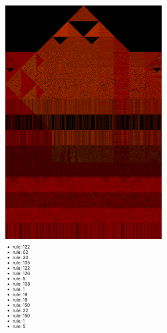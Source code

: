 ![photo](./output.png) 
 * rule: 122
* rule: 62
* rule: 30
* rule: 105
* rule: 122
* rule: 126
* rule: 5
* rule: 108
* rule: 1
* rule: 18
* rule: 18
* rule: 150
* rule: 22
* rule: 150
* rule: 1
* rule: 5
